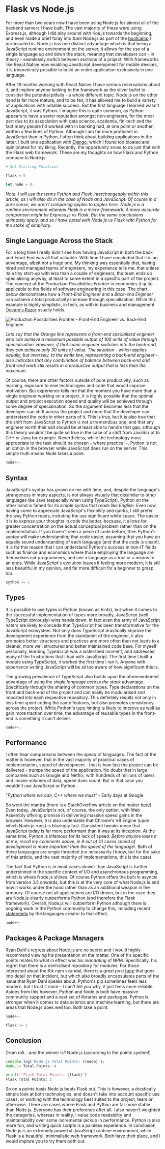 # Flask vs Node.js

For more than two years now I have been using Node.js for almost all of the backend servers I have built. The vast majority of these were using Express.js, although I did play around with Koa.js towards the beginning, and even made a brief foray into _bare_ Node.js as part of the [bootcamp](https://codeworks.me/) I participated in. Node.js has one distinct advantage which is that being a JavaScript runtime environment on the server, it allows for the use of a single language up and down the stack, meaning that developers can - in theory - seamlessly switch between sections of a project. With frameworks like React.Native now enabling JavaScript development for mobile devices, it is *theoretically* possible to build an entire application exclusively in one language. 

After 18 months working with React.Native I have serious reservations about it, and implore anyone looking to the framework as the silver bullet to consider the potential pitfalls - a whole different topic. Node.js on the other hand is far more mature, and to be fair, it has allowed me to build a variety of applications with notable success. But the first language I learned wasn't JavaScript, it was Python. I imagine this is quite common, as Python appears to have a sexier reputation amongst non-engineers, for the most part due to its association with data science, academia, fin-tech and the fact many people I'd worked with in banking had, at one point or another, written a few lines of Python. Although I am far more proficient in JavaScript than in Python, I often think about building applications in the latter. I built one application with [Django](www.saga47swan.com), which I found too bloated and opinionated for my liking. Recently, the opportunity arose to do just that with the Flask web framework. These are my thoughts on how Flask and Python compare to Node.js. 

```bash
# Set Starting Positions
```

```python
flask = 0
```

```javascript
let node = 0;
```
*Note: I will use the terms Python and Flask interchangeably within this article, as I will also do in the case of Node and JavaScript. Of course in a pure sense, we aren't comparing apples to apples here, Node.js is a runtime environment whereas Flask is a micro-framework. A more accurate comparison might be Express.js vs Flask. But the same conclusions ultimately apply, and so I have opted with Node.js vs Flask with Python for the stake of simplicity.*

## Single Language Across the Stack

For a long time I really didn't see how having JavaScript in both the back and Front-End was all that valuable. With time I have concluded that it is an advantage, albeit not a huge one. My thinking was essentially that, having hired and managed teams of engineers, my experience tells me, that unless its a tiny start-up with less than a couple of engineers, the team ends up specialising anyway, at least to some extent in a specific part of the project. The concept of the *Production Possibilities Frontier* in economics it quite applicable to the fields of software engineering in this case. The chart below demonstrates how a _Front-End Engineer_ and a _Back-end Engineer_ can achieve a total productivity increase through specialisation. While this example is highly simplistic, in tech, as with in business and management [Occam's Razor](https://en.wikipedia.org/wiki/Occam%27s_razor) usually holds.  

![Production Possibilities Frontier - Front-End Engineer vs. Back-End Engineer](../assets/ppf_001.png)

*Lets say that the Orange line represents a front-end specialised engineer who can achieve a maximum possible output of 100 units of value through specialisation. However, if that same engineer switches into the back-end, they can achieve only 30 units of value. The situation - which applies equally, but inversely, to the white line, representing a back-end engineer - also indicates that any combination of balance between back-end and front-end work still results in a productive output that is less than the maximum.*

Of course, there are other factors outside of pure productivity, such as learning, exposure to new technologies and code that would improve motivation. But experience tells me that the moment you have more than a single engineer working on a project, it is highly possible that the optimal output and project execution speed and quality will be achieved through some degree of specialisation. So the argument becomes less that the developer can shift across the project and more that the developer can understand the code in other parts of it. This is true, but it is also true that the shift from JavaScript to Python is not a tremendous one, and that any engineer worth their salt should be at least able to handle that gap, although this theory wouldn't be quite so true in the case of a shift from JavaScript to C++ or Java for example. Nevertheless, while the technology most appropriate to the task should be chosen - where practical -, Python is not an option in the browser while JavaScript does run on the server. This simple truth means Node takes a point.

```javascript
node++;
```

## Syntax

JavaScript's syntax has grown on me with time, and, despite the language's strangeness in many aspects, is not always visually that dissimilar to other languages like Java (especially when using TypeScript). Python on the other hand is famed for its simple syntax that *reads like English*. Even now, having come to appreciate JavaScript's flexibility and quirks, I still prefer the way Python reads, including the use significant white space. The easier it is to express your thoughts in code the better, because, it allows for greater concentration on the actual conceptual problem rather than on the implementation. If you haven't seen a piece of code before, then Python's syntax will make understanding that code easier, assuming that you have an equally sound understanding of each language (and that the code is clean!). It is for this reason that I can understand Python's success in non-IT fields such as finance and economics where those employing the language are themselves not programmers, and see a language as a tool or a means to an ends. While JavaScript's evolution leaves it feeling more modern, it is still less beautiful in my opinion, and far more difficult for a beginner to grasp too. 

```python
python += 1
```

## Types

It is possible to use types in Python (known as hints), but when it comes to the successful implementation of types more broadly, JavaScript (well TypeScript obviously) wins hands down. In fact even the army of JavaScript haters are likely to concede that TypeScript has been transformative for the JavaScript ecosystem. Not only does TypeScript drastically improve the development experience from the standpoint of the engineer, it also promotes better structures and practices and more often than not leads to a cleaner, more well structured and better maintained code base. For myself personally, learning TypeScript was a watershed moment, and addressed many of the frustrations that I had with JavaScript. The first time I built a module using TypeScript, it worked the first time I ran it. Anyone with experience writing JavaScript will be all too aware of how significant this is. 

The growing prevalence of TypeScript also builds upon the aforementioned advantage of using the *single language across the stack* advantage. Specifically through the sharing of common types. Type declarations on the front and back-end of the project and can easily be modularised and imported into each respective repository. This definitely results not only in less time spent coding the same features, but also promotes consistency across the project. While Python's type hinting is likely to improve as well as gain more traction over time, the advantage of reusable types in the front-end is something it can't deliver. 

```javascript
node++;
```

## Performance

I often hear comparisons between the _speed_ of languages. The fact of the matter is however, that in the vast majority of practical cases of implementation, speed of development - that is how fast the project can be delivered - trumps the speed of the application. No doubt that in large companies such as Google and Netflix, with hundreds of millions of users and insane volumes of data, speed does count. But in that case you wouldn't use JavaScript or Python. 

*"Python where we can, C++ where we must"* - Early days at Google

So went the mantra (there is a StackOverflow article on the matter [here](https://stackoverflow.com/questions/2560310/heavy-usage-of-python-at-google/2561008#2561008)). Even today, JavaScript is not, of course, the only option, with Web Assembly offering promise in delivering massive speed gains in the browser. However, it is also undeniable that Chrome's V8 Engine (upon which Node.js runs) is blazingly fast. Consistent tweaks mean that JavaScript today is far more performant than it was at its inception. At the same time, Python is infamous for its lack of speed. _Before anyone loses it at me, recall my comments above, in 9 out of 10 cases speed of development is more important than the speed of the language!_. Both of these languages are single threaded (no necessarily I know, but for the sake of this article, and the vast majority of implementations, this is the case). 

The fact that Python is in most cases slower than JavaScript is further underpinned in the specific context of I/O and asynchronous programming, which is where Node.js shines. Of course Python offers the built in asyncio from version 3.5 onwards, but this is at the very core of what Node.js is and how it works under the hood rather than as an additional weapon in the armoury. Of course not all applications are I/O driven, but in the case they are Node.js clearly outperforms Python (and therefore the Flask framework). Overall, Node.js will outperform Python although there is ongoing work in the Python community to change this, including recent [statements](https://www.zdnet.com/article/python-programming-we-want-to-make-the-language-twice-as-fast-says-its-creator/) by the langauges creator to that effect. 

```javascript
node++;
```

## Packages & Package Managers  

Ryan Dahl's [regrets](https://www.youtube.com/watch?v=M3BM9TB-8yA) about Node.js are no secret and I would highly recommend viewing his presentation on the matter. One of his specific points relates to what in effect was his _mandating_ of NPM. Specifically, his regret that there is a centralised repository for modules. For those interested about the Kik npm scandal, there is a great post [here](https://qz.com/646467/how-one-programmer-broke-the-internet-by-deleting-a-tiny-piece-of-code/) that goes into detail on that incident, but which also broadly encapsulates parts of the issue that Ryan Dahl speaks about. Python's pip sometimes feels less modern, but I trust it more - I can't tell you why, it just feels more reliable. Asides from this however, Python and Node.js both have massive community support and a vast set of libraries and packages. Python is stronger when it comes to data science and machine learning, but there are areas that Node.js does well too. Both take a point. 

```javascript
node++;
```
```python
flask += 1
```

## Conclusion

Drum roll... and the winner is? Node.js (according to the points system!)

```javascript
console.log(`Node.js Total Points: ${node}`);
Node.js Total Points: 4
```

```python
print(f'Flask Total Points: {flask}')
Flask Total Points: 2
```

So on a points basis Node.js beats Flask out. This is however, a drastically simple look at both technologies, and doesn't take into account specific use cases, or working with the technology best suited to the project, team or otherwise. There are cases where Flask and Python are far more stable than Node.js. Everyone has their preference after all. I also haven't weighted the categories, whereas in reality, I value code readability and maintainability over some incremental pickup in performance. Python is also more fun, and writing quick scripts is a painless experience. In conclusion, Node.js is an extremely powerful JavaScript runtime environment, while Flask is a beautiful, minimalistic web framework. Both have their place, and I would implore you to try them both out.   
